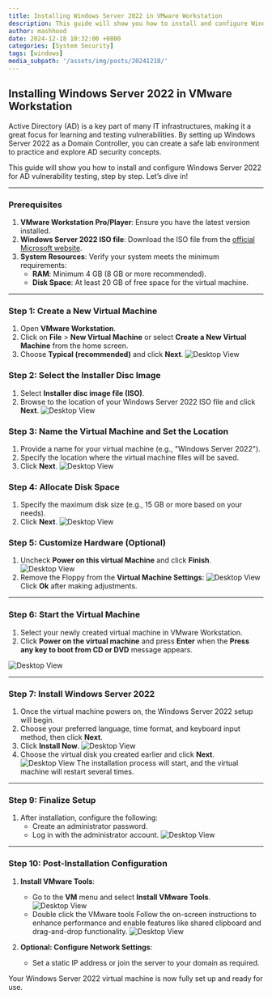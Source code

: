 ```yaml
---
title: Installing Windows Server 2022 in VMware Workstation
description: This guide will show you how to install and configure Windows Server 2022 for AD vulnerability testing
author: mashhood
date: 2024-12-18 10:32:00 +0800
categories: [System Security]
tags: [windows]
media_subpath: '/assets/img/posts/20241218/'
---
```

## Installing Windows Server 2022 in VMware Workstation

Active Directory (AD) is a key part of many IT infrastructures, making it a great focus for learning and testing vulnerabilities. By setting up Windows Server 2022 as a Domain Controller, you can create a safe lab environment to practice and explore AD security concepts.

This guide will show you how to install and configure Windows Server 2022 for AD vulnerability testing, step by step. Let’s dive in!

---
### Prerequisites

1. **VMware Workstation Pro/Player**: Ensure you have the latest version installed.
2. **Windows Server 2022 ISO file**: Download the ISO file from the [official Microsoft website](https://www.microsoft.com/en-us/evalcenter/evaluate-windows-server-2022).
3. **System Resources**: Verify your system meets the minimum requirements:
    - **RAM**: Minimum 4 GB (8 GB or more recommended).
    - **Disk Space**: At least 20 GB of free space for the virtual machine.

---

### Step 1: Create a New Virtual Machine

1. Open **VMware Workstation**.
2. Click on **File** > **New Virtual Machine** or select **Create a New Virtual Machine** from the home screen.
3. Choose **Typical (recommended)** and click **Next**.
![Desktop View](windows_server2.webp)
### Step 2: Select the Installer Disc Image

1. Select **Installer disc image file (ISO)**.
2. Browse to the location of your Windows Server 2022 ISO file and click **Next**.
![Desktop View](windows_server3.webp)
### Step 3: Name the Virtual Machine and Set the Location

1. Provide a name for your virtual machine (e.g., "Windows Server 2022").
2. Specify the location where the virtual machine files will be saved.
3. Click **Next**.
![Desktop View](windows_server4.webp)
### Step 4: Allocate Disk Space

1. Specify the maximum disk size (e.g., 15 GB or more based on your needs).
2. Click **Next**.
![Desktop View](windows_server5.webp)
### Step 5: Customize Hardware (Optional)

1. Uncheck **Power on this virtual Machine** and click **Finish**.
![Desktop View](windows_server(6).webp)
2. Remove the Floppy from the **Virtual Machine Settings**:
![Desktop View](windows_server(7).webp)
Click **Ok** after making adjustments.

---

### Step 6: Start the Virtual Machine

1. Select your newly created virtual machine in VMware Workstation.
2. Click **Power on the virtual machine** and press **Enter** when the **Press any key to boot from CD or DVD** message appears.

![Desktop View](windows_server(8).webp)

---

### Step 7: Install Windows Server 2022

1. Once the virtual machine powers on, the Windows Server 2022 setup will begin.
2. Choose your preferred language, time format, and keyboard input method, then click **Next**.
3. Click **Install Now**.
![Desktop View](windows_server(12).webp)
2. Choose the virtual disk you created earlier and click **Next**.
![Desktop View](windows_server(13).webp)
The installation process will start, and the virtual machine will restart several times.

---

### Step 9: Finalize Setup

1. After installation, configure the following:
    - Create an administrator password.
    - Log in with the administrator account.
![Desktop View](windows_server(14).webp)
---

### Step 10: Post-Installation Configuration

1. **Install VMware Tools**:
    - Go to the **VM** menu and select **Install VMware Tools**.
![Desktop View](windows_server(17).webp)
    - Double click the VMware tools Follow the on-screen instructions to enhance performance and enable features like shared clipboard and drag-and-drop functionality.
![Desktop View](windows_server(18).webp)

2. **Optional: Configure Network Settings**:
    - Set a static IP address or join the server to your domain as required. 


Your Windows Server 2022 virtual machine is now fully set up and ready for use.